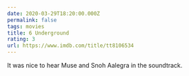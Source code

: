 ```yaml
---
date: 2020-03-29T18:20:00.000Z
permalink: false
tags: movies
title: 6 Underground
rating: 3
url: https://www.imdb.com/title/tt8106534
---
```

It was nice to hear Muse and Snoh Aalegra in the soundtrack.
